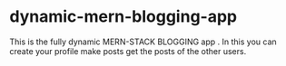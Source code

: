 # dynamic-mern-blogging-app
This is the fully dynamic MERN-STACK BLOGGING app .  In this you can create your profile make posts get  the posts of the other users.
